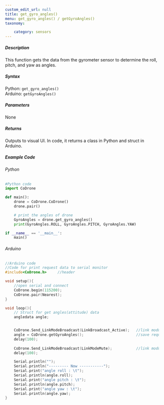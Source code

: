 ```yaml
---
custom_edit_url: null
title: get_gyro_angles()
menu: get_gyro_angles() / getGyroAngles()
taxonomy:

	category: sensors
---
```


##### Description

This function gets the data from the gyrometer sensor to determine the roll, pitch, and yaw as angles.

##### Syntax
Python: ```get_gyro_angles()```<br />
Arduino: ```getGyroAngles()```

##### Parameters

None

##### Returns

Outputs to visual UI. In code, it returns a class in Python and struct in Arduino.

##### Example Code
###### Python
```python
#Python code
import CoDrone

def main():
	drone = CoDrone.CoDrone()
	drone.pair()

	# print the angles of drone
	GyroAngles = drone.get_gyro_angles()
	print(GyroAngles.ROLL, GyroAngles.PITCH, GyroAngles.YAW)

if __name__ == '__main__':
	main()

```
###### Arduino
```c
//Arduino code
//Code for print request data to serial monitor
#include<CoDrone.h>		//header

void setup(){
	//open serial and connect
	CoDrone.begin(115200);
	CoDrone.pair(Nearest);	
}

void loop(){
	// Struct for get angles(attitude) data
	angledata angle;


	CoDrone.Send_LinkModeBroadcast(LinkBroadcast_Active);	//link module mode change => Active
	angle = CoDrone.getGyroAngles();						//save request data
	delay(100);
	    
	CoDrone.Send_LinkModeBroadcast(LinkModeMute);       	//link module mode change => Mute
	delay(100);

	Serial.println("");
	Serial.println("--------- Now -----------");
	Serial.print("angle roll : \t");
	Serial.println(angle.roll);
	Serial.print("angle pitch : \t");
	Serial.println(angle.pitch);
	Serial.print("angle yaw : \t");
	Serial.println(angle.yaw);	
}

```